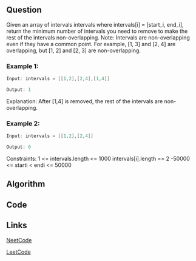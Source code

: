 ## Question
Given an array of intervals intervals where intervals[i] = [start_i, end_i], return the minimum number of intervals you need to remove to make the rest of the intervals non-overlapping.
Note: Intervals are non-overlapping even if they have a common point. For example, [1, 3] and [2, 4] are overlapping, but [1, 2] and [2, 3] are non-overlapping.
### Example 1:


```java
Input: intervals = [[1,2],[2,4],[1,4]]

Output: 1

```
Explanation: After [1,4] is removed, the rest of the intervals are non-overlapping.
### Example 2:


```java
Input: intervals = [[1,2],[2,4]]

Output: 0

```
Constraints:
1 <= intervals.length <= 1000
intervals[i].length == 2
-50000 <= starti < endi <= 50000


## Algorithm

## Code

## Links

[NeetCode](https://neetcode.io/problems/non-overlapping-intervals)

[LeetCode](https://leetcode.com/problems/non-overlapping-intervals)
